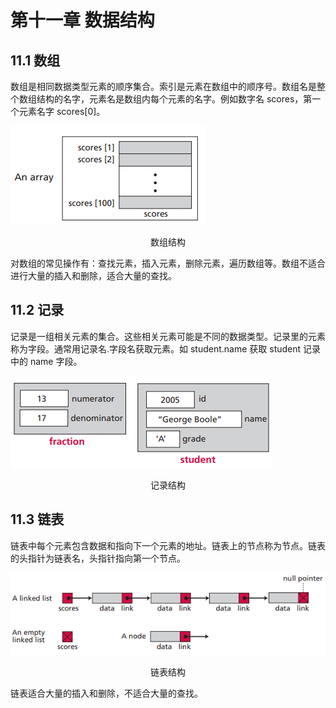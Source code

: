 # 第十一章 数据结构

## 11.1 数组

数组是相同数据类型元素的顺序集合。索引是元素在数组中的顺序号。数组名是整个数组结构的名字，元素名是数组内每个元素的名字。例如数字名 scores，第一个元素名字 scores[0]。

![image-20211128100737263](11.数据结构.assets/image-20211128100737263.png)

<center>数组结构</center>

对数组的常见操作有：查找元素，插入元素，删除元素，遍历数组等。数组不适合进行大量的插入和删除，适合大量的查找。

## 11.2 记录

记录是一组相关元素的集合。这些相关元素可能是不同的数据类型。记录里的元素称为字段。通常用记录名.字段名获取元素。如 student.name 获取 student 记录中的 name 字段。

![image-20211128101753081](11.数据结构.assets/image-20211128101753081.png)

<center>记录结构</center>

## 11.3 链表

链表中每个元素包含数据和指向下一个元素的地址。链表上的节点称为节点。链表的头指针为链表名，头指针指向第一个节点。

![image-20211128102339220](11.数据结构.assets/image-20211128102339220.png)

<center>链表结构</center>

链表适合大量的插入和删除，不适合大量的查找。